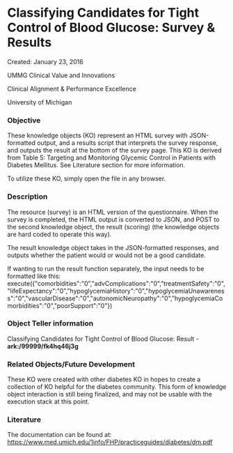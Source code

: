 # Classifying Candidates for Tight Control of Blood Glucose: Survey & Results
Created: January 23, 2016

UMMG Clinical Value and Innovations

Clinical Alignment & Performance Excellence

University of Michigan

### Objective
These knowledge objects (KO) represent an HTML survey with JSON-formatted output, and a results script that interprets the survey response, and outputs the result at the bottom of the survey page. This KO is derived from Table 5: Targeting and Monitoring Glycemic Control in Patients with Diabetes Mellitus. See Literature section for more information.

To utilize these KO, simply open the file in any browser.

### Description
The resource (survey) is an HTML version of the questionnaire. When the survey is completed, the HTML output is converted to JSON, and POST to the second knowledge object, the result (scoring) (the knowledge objects are hard coded to operate this way).

The result knowledge object takes in the JSON-formatted responses, and outputs whether the patient would or would not be a good candidate.

If wanting to run the result function separately, the input needs to be formatted like this:
execute({"comorbidities":"0","advComplications":"0","treatmentSafety":"0","lifeExpectancy":"0","hypoglycemiaHistory":"0","hypoglycemiaUnawareness":"0","vascularDisease":"0","autonomicNeuropathy":"0","hypoglycemiaComorbidities":"0","poorSupport":"0"})

### Object Teller information
Classifying Candidates for Tight Control of Blood Glucose: Result - **ark:/99999/fk4hq46j3g**


### Related Objects/Future Development
These KO were created with other diabetes KO in hopes to create a collection of KO helpful for the diabetes community. This form of knowledge object interaction is still being finalized, and may not be usable with the execution stack at this point.

### Literature
The documentation can be found at: https://www.med.umich.edu/1info/FHP/practiceguides/diabetes/dm.pdf
